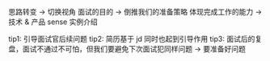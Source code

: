 思路转变 -> 切换视角
面试的目的 -> 倒推我们的准备策略
体现完成工作的能力 -> 技术 & 产品 sense
实例介绍

tip1: 引导面试官后续问题
tip2: 简历基于 jd 同时也起到引导作用
tip3: 面试后的复盘，面试不通过不可怕，但我们要避免下次面试犯同样问题 -> 要准备好问题